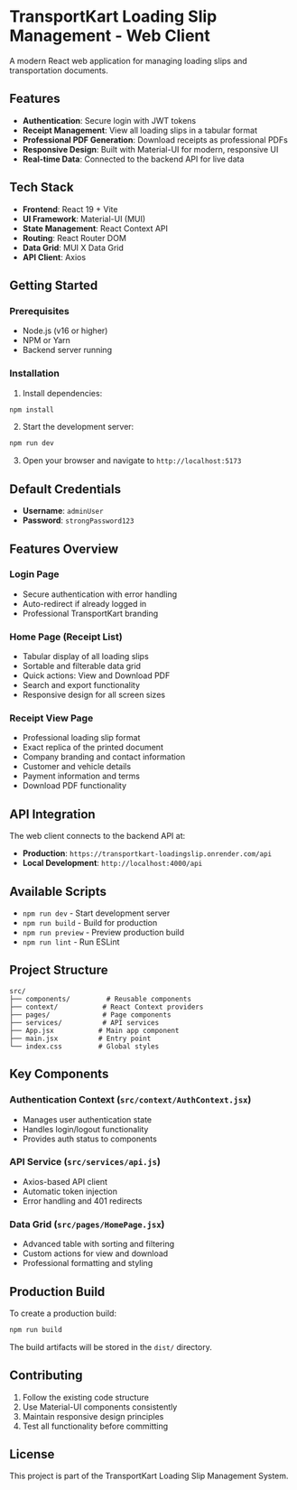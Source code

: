 # TransportKart Loading Slip Management - Web Client

A modern React web application for managing loading slips and transportation documents.

## Features

- **Authentication**: Secure login with JWT tokens
- **Receipt Management**: View all loading slips in a tabular format
- **Professional PDF Generation**: Download receipts as professional PDFs
- **Responsive Design**: Built with Material-UI for modern, responsive UI
- **Real-time Data**: Connected to the backend API for live data

## Tech Stack

- **Frontend**: React 19 + Vite
- **UI Framework**: Material-UI (MUI)
- **State Management**: React Context API
- **Routing**: React Router DOM
- **Data Grid**: MUI X Data Grid
- **API Client**: Axios

## Getting Started

### Prerequisites

- Node.js (v16 or higher)
- NPM or Yarn
- Backend server running

### Installation

1. Install dependencies:
```bash
npm install
```

2. Start the development server:
```bash
npm run dev
```

3. Open your browser and navigate to `http://localhost:5173`

## Default Credentials

- **Username**: `adminUser`
- **Password**: `strongPassword123`

## Features Overview

### Login Page
- Secure authentication with error handling
- Auto-redirect if already logged in
- Professional TransportKart branding

### Home Page (Receipt List)
- Tabular display of all loading slips
- Sortable and filterable data grid
- Quick actions: View and Download PDF
- Search and export functionality
- Responsive design for all screen sizes

### Receipt View Page
- Professional loading slip format
- Exact replica of the printed document
- Company branding and contact information
- Customer and vehicle details
- Payment information and terms
- Download PDF functionality

## API Integration

The web client connects to the backend API at:
- **Production**: `https://transportkart-loadingslip.onrender.com/api`
- **Local Development**: `http://localhost:4000/api`

## Available Scripts

- `npm run dev` - Start development server
- `npm run build` - Build for production
- `npm run preview` - Preview production build
- `npm run lint` - Run ESLint

## Project Structure

```
src/
├── components/         # Reusable components
├── context/           # React Context providers
├── pages/             # Page components
├── services/          # API services
├── App.jsx           # Main app component
├── main.jsx          # Entry point
└── index.css         # Global styles
```

## Key Components

### Authentication Context (`src/context/AuthContext.jsx`)
- Manages user authentication state
- Handles login/logout functionality
- Provides auth status to components

### API Service (`src/services/api.js`)
- Axios-based API client
- Automatic token injection
- Error handling and 401 redirects

### Data Grid (`src/pages/HomePage.jsx`)
- Advanced table with sorting and filtering
- Custom actions for view and download
- Professional formatting and styling

## Production Build

To create a production build:

```bash
npm run build
```

The build artifacts will be stored in the `dist/` directory.

## Contributing

1. Follow the existing code structure
2. Use Material-UI components consistently
3. Maintain responsive design principles
4. Test all functionality before committing

## License

This project is part of the TransportKart Loading Slip Management System.
